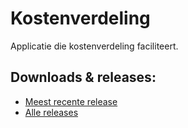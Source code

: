 # Kostenverdeling
Applicatie die kostenverdeling faciliteert.

## Downloads & releases: 
  - [Meest recente release](https://github.com/KodeFoxx-Projects/Kostenverdeling/releases/latest)
  - [Alle releases](https://github.com/KodeFoxx-Projects/Kostenverdeling/releases/)
